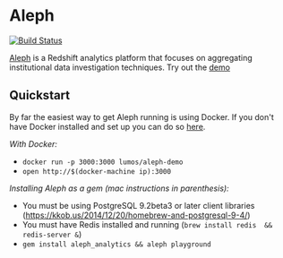 # Aleph

[![Build Status](https://api.travis-ci.org/lumoslabs/aleph.svg?branch=master)](https://magnum.travis-ci.com/lumoslabs/self_service_analytics)

[Aleph](http://engineering.lumosity.com/aleph) is a Redshift analytics platform that focuses on aggregating institutional data investigation techniques. Try out the [demo](http://aleph-playground.lumosity.com/queries)

## Quickstart
By far the easiest way to get Aleph running is using Docker. If you don't have Docker installed and set up you can do so [here](https://docs.docker.com/mac/step_one/).

*With Docker:*

* `docker run -p 3000:3000 lumos/aleph-demo`
* `open http://$(docker-machine ip):3000`

*Installing Aleph as a gem (mac instructions in parenthesis):*

* You must be using PostgreSQL 9.2beta3 or later client libraries (https://kkob.us/2014/12/20/homebrew-and-postgresql-9-4/)
* You must have Redis installed and running (`brew install redis  && redis-server &`)
* `gem install aleph_analytics && aleph playground`
